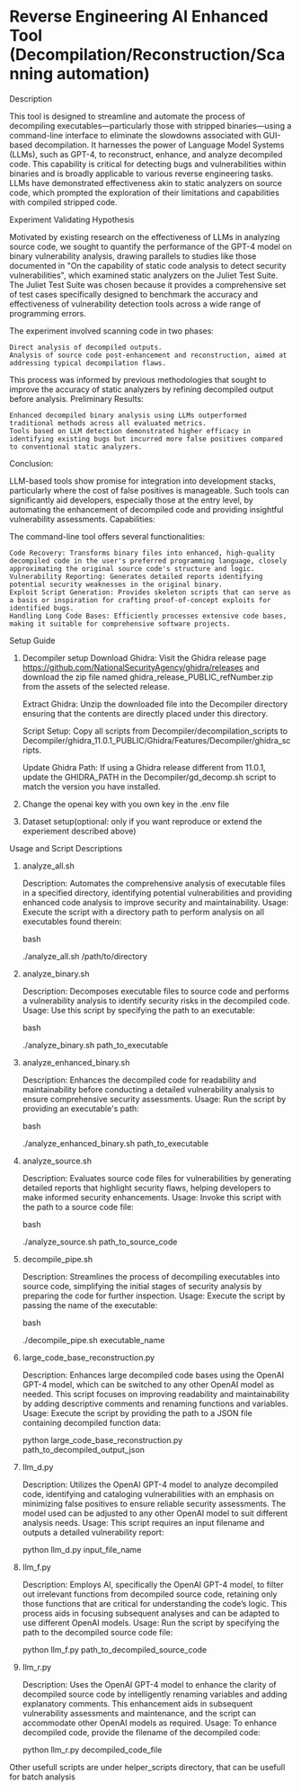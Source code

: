 # Reverse Engineering AI Enhanced Tool (Decompilation/Reconstruction/Scanning automation)

Description

This tool is designed to streamline and automate the process of decompiling executables—particularly those with stripped binaries—using a command-line interface to eliminate the slowdowns associated with GUI-based decompilation. It harnesses the power of Language Model Systems (LLMs), such as GPT-4, to reconstruct, enhance, and analyze decompiled code. This capability is critical for detecting bugs and vulnerabilities within binaries and is broadly applicable to various reverse engineering tasks. LLMs have demonstrated effectiveness akin to static analyzers on source code, which prompted the exploration of their limitations and capabilities with compiled stripped code.

Experiment Validating Hypothesis

Motivated by existing research on the effectiveness of LLMs in analyzing source code, we sought to quantify the performance of the GPT-4 model on binary vulnerability analysis, drawing parallels to studies like those documented in "On the capability of static code analysis to detect security vulnerabilities", which examined static analyzers on the Juliet Test Suite. The Juliet Test Suite was chosen because it provides a comprehensive set of test cases specifically designed to benchmark the accuracy and effectiveness of vulnerability detection tools across a wide range of programming errors.

The experiment involved scanning code in two phases:

    Direct analysis of decompiled outputs.
    Analysis of source code post-enhancement and reconstruction, aimed at addressing typical decompilation flaws.

This process was informed by previous methodologies that sought to improve the accuracy of static analyzers by refining decompiled output before analysis.
Preliminary Results:

    Enhanced decompiled binary analysis using LLMs outperformed traditional methods across all evaluated metrics.
    Tools based on LLM detection demonstrated higher efficacy in identifying existing bugs but incurred more false positives compared to conventional static analyzers.

Conclusion:

LLM-based tools show promise for integration into development stacks, particularly where the cost of false positives is manageable. Such tools can significantly aid developers, especially those at the entry level, by automating the enhancement of decompiled code and providing insightful vulnerability assessments.
Capabilities:

The command-line tool offers several functionalities:

    Code Recovery: Transforms binary files into enhanced, high-quality decompiled code in the user's preferred programming language, closely approximating the original source code's structure and logic.
    Vulnerability Reporting: Generates detailed reports identifying potential security weaknesses in the original binary.
    Exploit Script Generation: Provides skeleton scripts that can serve as a basis or inspiration for crafting proof-of-concept exploits for identified bugs.
    Handling Long Code Bases: Efficiently processes extensive code bases, making it suitable for comprehensive software projects.

Setup Guide
1. Decompiler setup
    Download Ghidra:
        Visit the Ghidra release page https://github.com/NationalSecurityAgency/ghidra/releases and download the zip file named ghidra_release_PUBLIC_refNumber.zip from the assets of the selected release.

    Extract Ghidra:
        Unzip the downloaded file into the Decompiler directory ensuring that the contents are directly placed under this directory.

    Script Setup:
        Copy all scripts from Decompiler/decompilation_scripts to Decompiler/ghidra_11.0.1_PUBLIC/Ghidra/Features/Decompiler/ghidra_scripts.

    Update Ghidra Path:
        If using a Ghidra release different from 11.0.1, update the GHIDRA_PATH in the Decompiler/gd_decomp.sh script to match the version you have installed.

2. Change the openai key with you own key in the .env file
3. Dataset setup(optional: only if you want reproduce or extend the experiement described above)


Usage and Script Descriptions
1. analyze_all.sh

    Description: Automates the comprehensive analysis of executable files in a specified directory, identifying potential vulnerabilities and providing enhanced code analysis to improve security and maintainability.
    Usage: Execute the script with a directory path to perform analysis on all executables found therein:

    bash

    ./analyze_all.sh /path/to/directory

2. analyze_binary.sh

    Description: Decomposes executable files to source code and performs a vulnerability analysis to identify security risks in the decompiled code.
    Usage: Use this script by specifying the path to an executable:

    bash

    ./analyze_binary.sh path_to_executable

3. analyze_enhanced_binary.sh

    Description: Enhances the decompiled code for readability and maintainability before conducting a detailed vulnerability analysis to ensure comprehensive security assessments.
    Usage: Run the script by providing an executable's path:

    bash

    ./analyze_enhanced_binary.sh path_to_executable
4. analyze_source.sh

    Description: Evaluates source code files for vulnerabilities by generating detailed reports that highlight security flaws, helping developers to make informed security enhancements.
    Usage: Invoke this script with the path to a source code file:

    bash

    ./analyze_source.sh path_to_source_code

5. decompile_pipe.sh

    Description: Streamlines the process of decompiling executables into source code, simplifying the initial stages of security analysis by preparing the code for further inspection.
    Usage: Execute the script by passing the name of the executable:

    bash

    ./decompile_pipe.sh executable_name

6. large_code_base_reconstruction.py

    Description: Enhances large decompiled code bases using the OpenAI GPT-4 model, which can be switched to any other OpenAI model as needed. This script focuses on improving readability and maintainability by adding descriptive comments and renaming functions and variables.
    Usage: Execute the script by providing the path to a JSON file containing decompiled function data:

    python large_code_base_reconstruction.py path_to_decompiled_output_json

7. llm_d.py

    Description: Utilizes the OpenAI GPT-4 model to analyze decompiled code, identifying and cataloging vulnerabilities with an emphasis on minimizing false positives to ensure reliable security assessments. The model used can be adjusted to any other OpenAI model to suit different analysis needs.
    Usage: This script requires an input filename and outputs a detailed vulnerability report:

    python llm_d.py input_file_name

8. llm_f.py

    Description: Employs AI, specifically the OpenAI GPT-4 model, to filter out irrelevant functions from decompiled source code, retaining only those functions that are critical for understanding the code’s logic. This process aids in focusing subsequent analyses and can be adapted to use different OpenAI models.
    Usage: Run the script by specifying the path to the decompiled source code file:

    python llm_f.py path_to_decompiled_source_code

9. llm_r.py

    Description: Uses the OpenAI GPT-4 model to enhance the clarity of decompiled source code by intelligently renaming variables and adding explanatory comments. This enhancement aids in subsequent vulnerability assessments and maintenance, and the script can accommodate other OpenAI models as required.
    Usage: To enhance decompiled code, provide the filename of the decompiled code:

    python llm_r.py decompiled_code_file

Other usefull scripts are under helper_scripts directory, that can be usefull for batch analysis 